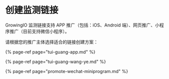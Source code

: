 # 创建监测链接

GrowingIO 监测链接支持 APP 推广（包括：iOS、Android 端）、网页推广、小程序推广（目前支持微信小程序）。

请根据您的推广主体选择适合的链接创建方案：

{% page-ref page="tui-guang-app.md" %}

{% page-ref page="tui-guang-wang-ye.md" %}

{% page-ref page="promote-wechat-miniprogram.md" %}

